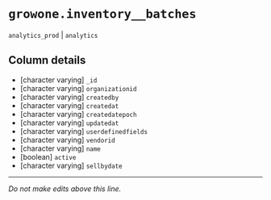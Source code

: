 # `growone.inventory__batches`
`analytics_prod` | `analytics`

## Column details
* [character varying] `_id`
* [character varying] `organizationid`
* [character varying] `createdby`
* [character varying] `createdat`
* [character varying] `createdatepoch`
* [character varying] `updatedat`
* [character varying] `userdefinedfields`
* [character varying] `vendorid`
* [character varying] `name`
* [boolean]   `active`
* [character varying] `sellbydate`

-------------------------------------------------------------------------------
*Do not make edits above this line.*
